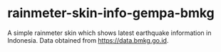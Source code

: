 # rainmeter-skin-info-gempa-bmkg
A simple rainmeter skin which shows latest earthquake information in Indonesia. Data obtained from https://data.bmkg.go.id.
